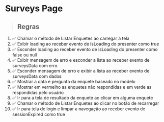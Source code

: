 # Surveys Page

> ## Regras

1. ✅ Chamar o método de Listar Enquetes ao carregar a tela
2. ✅ Exibir loading ao receber evento de isLoading do presenter como true
3. ✅ Esconder loading ao receber evento de isLoading do presenter como false ou null
4. ✅ Exibir mensagem de erro e esconder a lista ao receber evento de surveysData com erro
5. ✅ Esconder mensagem de erro e exibir a lista ao receber evento de surveysData com dados
6. ✅ Mostrar a data e pergunta da enquete baseado no modelo
7. ✅ Mostrar em vermelho as enquetes não respondidas e em verde as respondidas pelo usuário
8. ✅ Ir para a tela de resultado da enquete ao clicar em alguma enquete
9. ✅ Chamar o método de Listar Enquetes ao clicar no botão de recarregar
10. ✅ Ir para tela de login e limpar a navegação ao receber evento de sessionExpired como true
